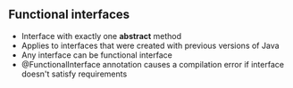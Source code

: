 ## Functional interfaces

* Interface with exactly one **abstract** method
* Applies to interfaces that were created with previous versions of Java
* Any interface can be functional interface
* @FunctionalInterface annotation causes a compilation error if interface doesn't satisfy requirements